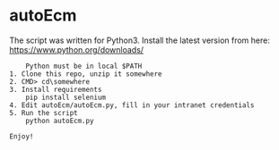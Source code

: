 # autoEcm
The script was written for Python3. Install the latest version from here:
    https://www.python.org/downloads/

        Python must be in local $PATH
    1. Clone this repo, unzip it somewhere
    2. CMD> cd\somewhere
    3. Install requirements
        pip install selenium
    4. Edit autoEcm/autoEcm.py, fill in your intranet credentials
    5. Run the script
        python autoEcm.py
    
    Enjoy!
